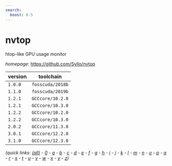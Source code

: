 ```yaml
---
search:
  boost: 0.5
---
```

# nvtop

htop-like GPU usage monitor

*homepage*: <https://github.com/Syllo/nvtop>

version | toolchain
--------|----------
``1.0.0`` | ``fosscuda/2018b``
``1.1.0`` | ``fosscuda/2019b``
``1.2.1`` | ``GCCcore/10.2.0``
``1.2.1`` | ``GCCcore/10.3.0``
``1.2.2`` | ``GCCcore/10.2.0``
``1.2.2`` | ``GCCcore/10.3.0``
``2.0.2`` | ``GCCcore/11.3.0``
``3.0.1`` | ``GCCcore/12.2.0``
``3.1.0`` | ``GCCcore/12.3.0``


*(quick links: [(all)](../index.md) - [0](../0/index.md) - [a](../a/index.md) - [b](../b/index.md) - [c](../c/index.md) - [d](../d/index.md) - [e](../e/index.md) - [f](../f/index.md) - [g](../g/index.md) - [h](../h/index.md) - [i](../i/index.md) - [j](../j/index.md) - [k](../k/index.md) - [l](../l/index.md) - [m](../m/index.md) - [n](../n/index.md) - [o](../o/index.md) - [p](../p/index.md) - [q](../q/index.md) - [r](../r/index.md) - [s](../s/index.md) - [t](../t/index.md) - [u](../u/index.md) - [v](../v/index.md) - [w](../w/index.md) - [x](../x/index.md) - [y](../y/index.md) - [z](../z/index.md))*

